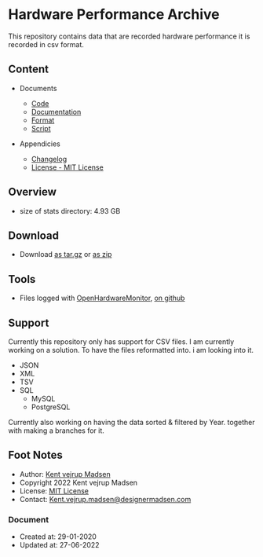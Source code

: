 # Hardware Performance Archive
This repository contains data that are recorded hardware performance it is 
recorded in csv format. 

## Content
* Documents
    * [Code](code/readme.md)
    * [Documentation](docs/readme.md)
    * [Format](format/readme.md)
    * [Script](script/readme.md)
    
* Appendicies
    * [Changelog](CHANGELOG.md)
    * [License - MIT License](license.md)


## Overview
* size of stats directory: 4.93 GB


## Download
* Download [as tar.gz](https://1drv.ms/u/s!AnVSo6qhoQp5j44rG0V-dvyoxs3r_w) or [as zip](https://1drv.ms/u/s!AnVSo6qhoQp5j49a5woqf6x41OHMYg?e=SgTFxC)


## Tools
* Files logged with [OpenHardwareMonitor](https://openhardwaremonitor.org/downloads/),
[on github](https://github.com/openhardwaremonitor/openhardwaremonitor)


## Support
Currently this repository only has support for CSV files. I am currently working on a solution. To have the files reformatted into. i am looking into it.
* JSON
* XML
* TSV
* SQL
    * MySQL
    * PostgreSQL

Currently also working on having the data sorted & filtered by Year. together with making a branches for it.


## Foot Notes
* Author: [Kent vejrup Madsen](https://github.com/kentVejrupMadsen/)
* Copyright 2022 Kent vejrup Madsen
* License: [MIT License](license.md)
* Contact: Kent.vejrup.madsen@designermadsen.com


### Document
* Created at: 29-01-2020
* Updated at: 27-06-2022
